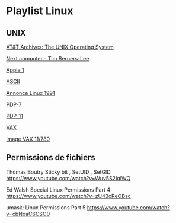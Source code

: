# Playlist Linux

## UNIX

[AT&T Archives: The UNIX Operating System](https://www.youtube.com/watch?v=tc4ROCJYbm0)

[Next computer - Tim Berners-Lee](https://static.techno-science.net/illustration/Definitions/1200px/f/first-web-server_0451b7775b0ff60c530e897c31ea3ad1.jpg)

[Apple 1](https://i0.wp.com/www.apple2history.org/wp-content/uploads/2008/11/applei.jpg?ssl=1)

[ASCII](https://fr.wikipedia.org/wiki/Fichier:ASCII-Table-wide.svg)

[Annonce Linux 1991](https://next.ink/wp-content/uploads/2025/08/image-97.png)

[PDP-7](https://fr.wikipedia.org/wiki/PDP-7)

[PDP-11](https://fr.wikipedia.org/wiki/PDP-11)

[VAX](https://fr.wikipedia.org/wiki/VAX)

[image VAX 11/780](https://virtuallyfun.com/wp-content/uploads/2009/06/vax.jpg)


## Permissions de fichiers

Thomas Boutry Sticky bit , SetUID , SetGID
https://www.youtube.com/watch?v=Wuv5S2IqiWQ


Ed Walsh Special Linux Permissions Part 4
https://www.youtube.com/watch?v=zU43cReOBsc

umask: Linux Permissions Part 5
https://www.youtube.com/watch?v=cbNoaC6CSO0